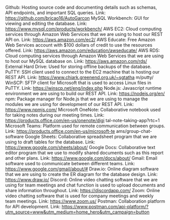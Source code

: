 Github: Hosting source code and documenting details such as schemas, API endpoints, and important SQL queries. Link: https://github.com/bricao16/AutoGarcon 
MySQL Workbench: GUI for viewing and editing the database. Link: https://www.mysql.com/products/workbench/ 
AWS EC2: Cloud computing services through Amazon Web Services that we are using to host our REST API on. Link: https://aws.amazon.com/ec2/ 
AWS Educate: Free Amazon Web Services account with $100 dollars of credit to use the resources offered. Link: https://aws.amazon.com/education/awseducate/
AWS RDS: Cloud computing services through Amazon Web Services that we are using to host our MySQL database on. Link: https://aws.amazon.com/rds/ 
External Hard Drive: Used for storing offline backups of the database.
PuTTY: SSH client used to connect to the EC2 machine that is hosting our REST API. Link: https://www.chiark.greenend.org.uk/~sgtatha m/putty/ 
WinSCP: SFTP client for Microsoft that is used to access Linux files in PuTTY. Link: https://winscp.net/eng/index.php
Node.js: Javascript runtime environment we are using to build our REST API. Link: https://nodejs.org/en/ 
npm: Package manager for Node.js that we are using to manage the modules we are using for development of our REST API. Link: https://www.npmjs.com/ 
Microsoft OneNote: Collaborative notebook used for taking notes during our meeting times. Link: https://products.office.com/en-us/onenote/digi tal-note-taking-app?rtc=1 
Microsoft Teams: Platform used for remote communication between groups. Link: https://products.office.com/en-us/microsoft-te ams/group-chat-software 
Google Sheets: Collaborative spreadsheet program that we are using to draft tables for the database. Link: https://www.google.com/sheets/about/ 
Google Docs: Collaborative text editor program that we use to modify shared documents such as this report and other plans. Link: https://www.google.com/docs/about/
Gmail: Email software used to communicate between different teams. Link: https://www.google.com/gmail/about/#
Draw.io: Online diagram software that we are using to create the ER diagram for the database design. Link: https://www.draw.io/ 
Discord: Online video chatting software that we are using for team meetings and chat function is used to upload documents and share information throughout. Link: https://discordapp.com/ 
Zoom: Online video chatting software that is used for company meetings and weekly team meetings. Link: https://www.zoom.us/
Postman: Collaboration platform for API development. Link: https://www.postman.com/api-platform/?utm_source=www&utm_medium=home_hero&utm_campaign=button
